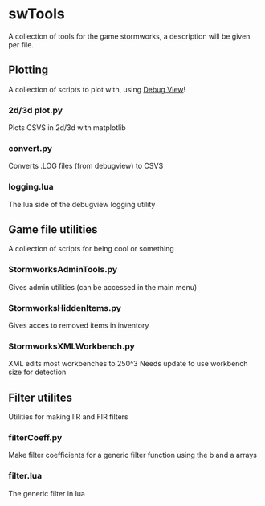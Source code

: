 # swTools
A collection of tools for the game stormworks, a description will be given per file.

## Plotting
A collection of scripts to plot with, using [Debug View](https://learn.microsoft.com/en-us/sysinternals/downloads/debugview)!

### 2d/3d plot.py
Plots CSVS in 2d/3d with matplotlib

### convert.py
Converts .LOG files (from debugview) to CSVS

### logging.lua
The lua side of the debugview logging utility

## Game file utilities
A collection of scripts for being cool or something

### StormworksAdminTools.py
Gives admin utilities (can be accessed in the main menu)

### StormworksHiddenItems.py
Gives acces to removed items in inventory

### StormworksXMLWorkbench.py
XML edits most workbenches to 250^3
Needs update to use workbench size for detection

## Filter utilites
Utilities for making IIR and FIR filters

### filterCoeff.py
Make filter coefficients for a generic filter function using the b and a arrays

### filter.lua
The generic filter in lua